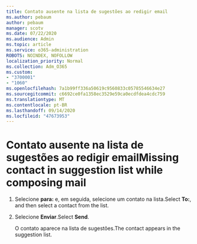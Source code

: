 ```yaml
---
title: Contato ausente na lista de sugestões ao redigir email
ms.author: pebaum
author: pebaum
manager: scotv
ms.date: 07/22/2020
ms.audience: Admin
ms.topic: article
ms.service: o365-administration
ROBOTS: NOINDEX, NOFOLLOW
localization_priority: Normal
ms.collection: Adm_O365
ms.custom:
- "3700001"
- "1060"
ms.openlocfilehash: 7a1b99ff336a50619c9560833c05785546634e27
ms.sourcegitcommit: c6692ce0fa1358ec3529e59ca0ecdfdea4cdc759
ms.translationtype: MT
ms.contentlocale: pt-BR
ms.lasthandoff: 09/14/2020
ms.locfileid: "47673953"
---
```

# <a name="missing-contact-in-suggestion-list-while-composing-mail"></a><span data-ttu-id="04936-102">Contato ausente na lista de sugestões ao redigir email</span><span class="sxs-lookup"><span data-stu-id="04936-102">Missing contact in suggestion list while composing mail</span></span>

1. <span data-ttu-id="04936-103">Selecione **para:** e, em seguida, selecione um contato na lista.</span><span class="sxs-lookup"><span data-stu-id="04936-103">Select **To:**, and then select a contact from the list.</span></span>
2. <span data-ttu-id="04936-104">Selecione **Enviar**.</span><span class="sxs-lookup"><span data-stu-id="04936-104">Select **Send**.</span></span>

    <span data-ttu-id="04936-105">O contato aparece na lista de sugestões.</span><span class="sxs-lookup"><span data-stu-id="04936-105">The contact appears in the suggestion list.</span></span>